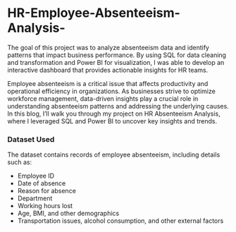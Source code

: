 # HR-Employee-Absenteeism-Analysis-
The goal of this project was to analyze absenteeism data and identify patterns that impact business performance. By using SQL for data cleaning and transformation and Power BI for visualization, I was able to develop an interactive dashboard that provides actionable insights for HR teams.

Employee absenteeism is a critical issue that affects productivity and operational efficiency in organizations. As businesses strive to optimize workforce management, data-driven insights play a crucial role in understanding absenteeism patterns and addressing the underlying causes. In this blog, I’ll walk you through my project on HR Absenteeism Analysis, where I leveraged SQL and Power BI to uncover key insights and trends.

### Dataset Used
The dataset contains records of employee absenteeism, including details such as:

- Employee ID
- Date of absence
- Reason for absence
- Department
- Working hours lost
- Age, BMI, and other demographics
- Transportation issues, alcohol consumption, and other external factors
